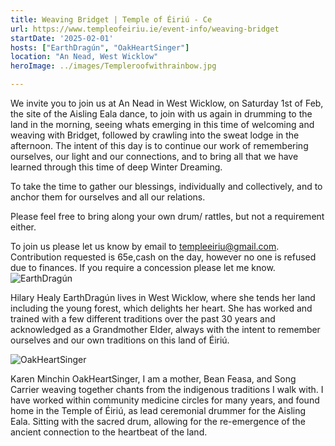 ```yaml
---
title: Weaving Bridget | Temple of Éiriú - Ce
url: https://www.templeofeiriu.ie/event-info/weaving-bridget
startDate: '2025-02-01'
hosts: ["EarthDragún", "OakHeartSinger"]
location: "An Nead, West Wicklow"
heroImage: ../images/Templeroofwithrainbow.jpg

---
```

We invite you to join us at An Nead in West Wicklow, on Saturday 1st of Feb, the site of the Aisling Eala dance, to join with us again in drumming to the land in the morning, seeing whats emerging in this time of welcoming and weaving with Bridget, followed by crawling into the sweat lodge in the afternoon.
The intent of this day is to continue our work of remembering ourselves, our light and our connections, and to bring all that we have learned through this time of deep Winter Dreaming.

To take the time to gather our blessings, individually and collectively, and to anchor them for ourselves and all our relations.

Please feel free to bring along your own drum/ rattles, but not a requirement either.

To join us please let us know by email to templeeiriu@gmail.com.
Contribution requested is 65e,cash on the day, however no one is refused due to finances.
If you require a concession please let me know.
![EarthDragún](../images/EarthDragún.png)

Hilary Healy EarthDragún lives in West Wicklow, where she tends her land including the young forest, which delights her heart. She has worked and trained with a few different traditions over the past 30 years and acknowledged as a Grandmother Elder, always with the intent to remember ourselves and our own traditions on this land of Éiriú.

![OakHeartSinger](../images/OakHeartSinger.png)

Karen Minchin OakHeartSinger, I am a mother, Bean Feasa, and Song Carrier weaving together chants from the indigenous traditions I walk with. I have worked within community medicine circles for many years, and found home in the Temple of Éiriú, as lead ceremonial drummer for the Aisling Eala. Sitting with the sacred drum, allowing for the re-emergence of the ancient connection to the heartbeat of the land.
